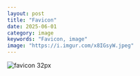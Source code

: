 ```yaml
---
layout: post
title: "Favicon"
date: 2025-06-01
category: image
keywords: "Favicon, image"
image: "https://i.imgur.com/x8IGsyW.jpeg"
---
```

<img src="https://i.imgur.com/x8IGsyW.jpeg" alt="favicon 32px">